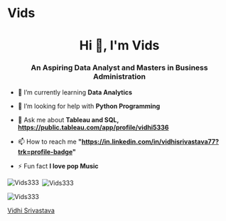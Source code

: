 # Vids
<h1 align="center">Hi 👋, I'm Vids</h1>
<h3 align="center">An Aspiring Data Analyst and Masters in Business Administration</h3>

- 🌱 I’m currently learning **Data Analytics**

- 🤝 I’m looking for help with **Python Programming**

- 💬 Ask me about **Tableau and SQL, https://public.tableau.com/app/profile/vidhi5336**

- 📫 How to reach me **"https://in.linkedin.com/in/vidhisrivastava77?trk=profile-badge"**

- ⚡ Fun fact **I love pop Music**


<p><img align="left" src="https://github-readme-stats.vercel.app/api/top-langs?username=Vids333&show_icons=true&locale=en&layout=compact" alt="Vids333" /></p>

<p>&nbsp;<img align="center" src="https://github-readme-stats.vercel.app/api?username=Vids333&show_icons=true&locale=en" alt="Vids333" /></p>

<p><img align="center" src="https://github-readme-streak-stats.herokuapp.com/?user=Vids333&" alt="Vids333" /></p>
<script src="https://platform.linkedin.com/badges/js/profile.js" async defer type="text/javascript"></script>
<div class="badge-base LI-profile-badge" data-locale="en_US" data-size="medium" data-theme="light" data-type="VERTICAL" data-vanity="vidhisrivastava77" data-version="v1"><a class="badge-base__link LI-simple-link" href="https://in.linkedin.com/in/vidhisrivastava77?trk=profile-badge">Vidhi Srivastava</a></div>
              

